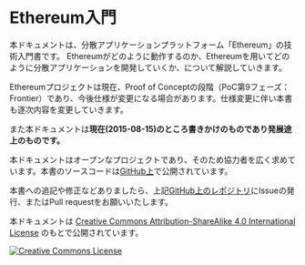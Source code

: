 Ethereum入門
=============

本ドキュメントは、分散アプリケーションプラットフォーム「Ethereum」の技術入門書です。
Ethereumがどのように動作するのか、Ethereumを用いてどのように分散アプリケーションを開発していくか、について解説していきます。

Ethereumプロジェクトは現在、Proof of Conceptの段階（PoC第9フェーズ：Frontier）であり、今後仕様が変更になる場合があります。仕様変更に伴い本書も逐次内容を変更していきます。

また本ドキュメントは**現在(2015-08-15)のところ書きかけのものであり発展途上のものです。**

本ドキュメントはオープンなプロジェクトであり、そのため協力者を広く求めています。本書のソースコードは[GitHub上](https://github.com/a-mitani/mastering-ethereum)で公開されています。

本書への追記や修正などありましたら、上記[GitHub上のレポジトリ](https://github.com/a-mitani/mastering-ethereum)にIssueの発行、またはPull requestをお願いいたします。

本ドキュメントは <a rel="license" href="http://creativecommons.org/licenses/by-sa/4.0/">Creative Commons Attribution-ShareAlike 4.0 International License</a> のもとで公開されています。

<a rel="license" href="http://creativecommons.org/licenses/by-sa/4.0/"><img alt="Creative Commons License" style="border-width:0" src="https://i.creativecommons.org/l/by-sa/4.0/88x31.png" /></a><br />